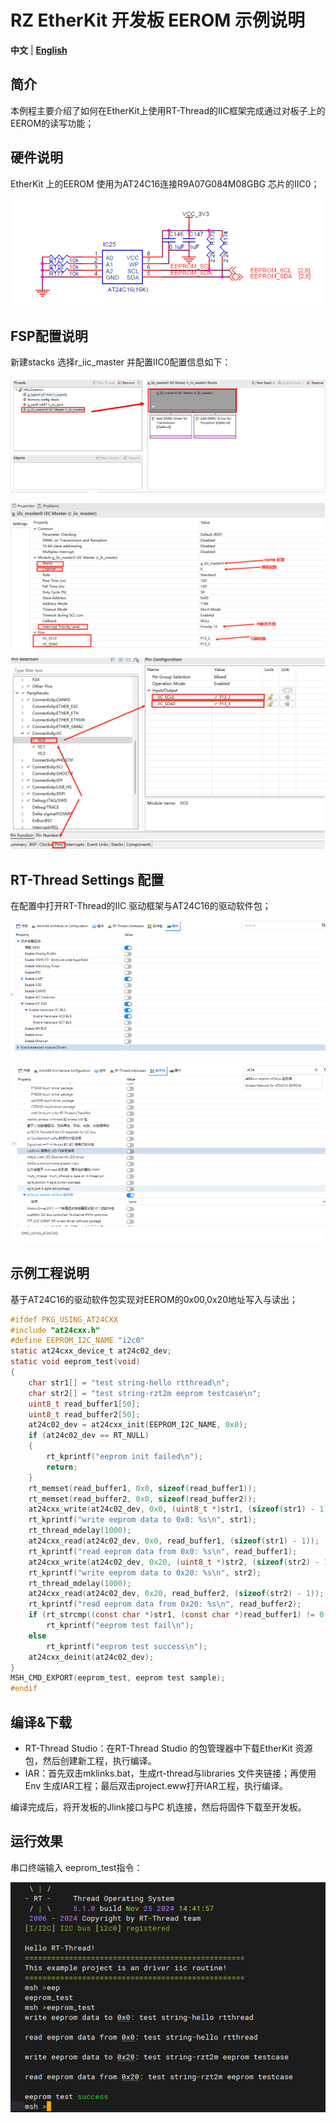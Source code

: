 # RZ EtherKit 开发板  EEROM  示例说明

**中文** | [**English**](./README.md)

## 简介

本例程主要介绍了如何在EtherKit上使用RT-Thread的IIC框架完成通过对板子上的EEROM的读写功能；

## 硬件说明

EtherKit 上的EEROM 使用为AT24C16连接R9A07G084M08GBG 芯片的IIC0；

![image-20241126101055884](figures/image-20241126101055884.png)

## FSP配置说明

新建stacks 选择r_iic_master 并配置IIC0配置信息如下：

![image-20241126101119612](figures/image-20241126101119612.png)

![image-20241204164307475](./figures/image-20241204164307475.png)

![image-20241204164312806](./figures/image-20241204164312806.png)

## RT-Thread Settings 配置

在配置中打开RT-Thread的IIC 驱动框架与AT24C16的驱动软件包；

![image-20241126101213305](figures/image-20241126101213305.png)

![image-20241126101223969](figures/image-20241126101223969.png)

## 示例工程说明

基于AT24C16的驱动软件包实现对EEROM的0x00,0x20地址写入与读出；

```c
#ifdef PKG_USING_AT24CXX
#include "at24cxx.h"
#define EEPROM_I2C_NAME "i2c0"
static at24cxx_device_t at24c02_dev;
static void eeprom_test(void)
{
    char str1[] = "test string-hello rtthread\n";
    char str2[] = "test string-rzt2m eeprom testcase\n";
    uint8_t read_buffer1[50];
    uint8_t read_buffer2[50];
    at24c02_dev = at24cxx_init(EEPROM_I2C_NAME, 0x0);
    if (at24c02_dev == RT_NULL)
    {
        rt_kprintf("eeprom init failed\n");
        return;
    }
    rt_memset(read_buffer1, 0x0, sizeof(read_buffer1));
    rt_memset(read_buffer2, 0x0, sizeof(read_buffer2));
    at24cxx_write(at24c02_dev, 0x0, (uint8_t *)str1, (sizeof(str1) - 1));
    rt_kprintf("write eeprom data to 0x0: %s\n", str1);
    rt_thread_mdelay(1000);
    at24cxx_read(at24c02_dev, 0x0, read_buffer1, (sizeof(str1) - 1));
    rt_kprintf("read eeprom data from 0x0: %s\n", read_buffer1);
    at24cxx_write(at24c02_dev, 0x20, (uint8_t *)str2, (sizeof(str2) - 1));
    rt_kprintf("write eeprom data to 0x20: %s\n", str2);
    rt_thread_mdelay(1000);
    at24cxx_read(at24c02_dev, 0x20, read_buffer2, (sizeof(str2) - 1));
    rt_kprintf("read eeprom data from 0x20: %s\n", read_buffer2);
    if (rt_strcmp((const char *)str1, (const char *)read_buffer1) != 0 && rt_strcmp((const char *)str2, (const char *)read_buffer2) != 0)
        rt_kprintf("eeprom test fail\n");
    else
        rt_kprintf("eeprom test success\n");
    at24cxx_deinit(at24c02_dev);
}
MSH_CMD_EXPORT(eeprom_test, eeprom test sample);
#endif
```

## 编译&下载

* RT-Thread Studio：在RT-Thread Studio 的包管理器中下载EtherKit 资源包，然后创建新工程，执行编译。
* IAR：首先双击mklinks.bat，生成rt-thread与libraries 文件夹链接；再使用Env 生成IAR工程；最后双击project.eww打开IAR工程，执行编译。

编译完成后，将开发板的Jlink接口与PC 机连接，然后将固件下载至开发板。

##  运行效果

串口终端输入 eeprom_test指令： 

![image-20241126101319522](figures/image-20241126101319522.png)

